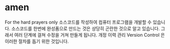 # amen
For the hard prayers only
소스코드를 작성하여 컴퓨터 프로그램을 개발할 수 있습니다.
소스코드를 한번에 완성품으로 만드는 것은 상당히 곤란한 것으로 알고 있습니다.
그래서 여러 단계에 걸쳐 수정을 거쳐 만들게 됩니다.
개정 이력 관리 Version Control 은 이러한 절차를 돕기 위한 것입니다.
